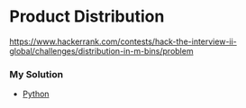# Product Distribution

https://www.hackerrank.com/contests/hack-the-interview-ii-global/challenges/distribution-in-m-bins/problem

### My Solution

- [Python](distribution-in-m-bins.py)